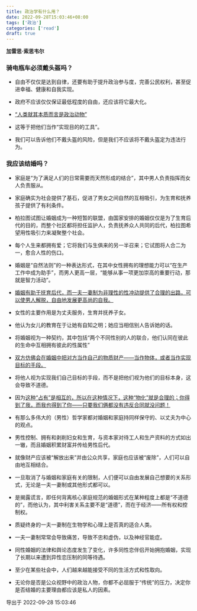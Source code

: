 ```yaml
---
title: 政治学有什么用？
date: 2022-09-28T15:03:46+08:00
tags: ['政治']
categories: ['read']
draft: true
---
```


**加雷思·索思韦尔**


### 骑电瓶车必须戴头盔吗？

* 自由不仅仅是达到自律，还要有助于提升政治参与度，完善公民权利，甚至促进幸福、健康和自我实现。

* 政府不应该仅仅保证最低程度的自由，还应该将它最大化。

* [“人类就其本质而言是政治动物”]()

* 这等于把他们当作“实现目的的工具”。

* 我们可以告诉他们不戴头盔的风险，但是我们不应该将不戴头盔定为违法行为。


### 我应该结婚吗？

* 家庭是“为了满足人们的日常需要而天然形成的结合”，其中男人负责指挥而女人负责服从。

* 家庭确实为社会提供了基石，促进了男女之间自然的互相吸引，为生育和抚养孩子提供了有利条件。

* 柏拉图试图让婚姻成为一种短暂的联盟，由国家安排的婚姻仅仅是为了生育后代的目的，而整个社区都将担任监护人，负责抚养众人共同的后代，柏拉图希望用性吸引力来凝聚整个社会。

* 每个人生来都拥有爱；它将我们与生俱来的另一半召来；它试图将人合二为一，愈合人性的伤口。

* 婚姻是“自然法则”的一种表达形式，在其中女性拥有的理想能力可以“在生产工作中成为助手”，而男人更高一层，“能够从事一项更加崇高的重要行动，那就是智力活动”。

* [婚姻有助于抚育后代，而一夫一妻制为非理性的性冲动提供了合理的出路，可以使男人解脱，自由地发展更高尚的自我。]()

* 女性的主要作用是为丈夫服务，生育并抚养子女。

* 他认为女儿的教育在于让她有自知之明；她应当相信别人告诉她的话。

* 将婚姻视为一种契约，其中包括“两个不同性别的人的联合，他们认同在彼此的生命中互相拥有彼此的性属性”

* [双方仿佛会在婚姻中把对方当作自己的物质财产——当作物体，或者当作实现目标的手段。]()

* 将他人视为实现我们自己目标的手段，而不是把他们视为他们的目标本身，这会导致不道德。

* 因为[这种“占有”是相互的，所以在这种情况下，这种“物化”就是合理的；你得到了我，而我也得到了你——只要我们俩都没有违反合同就没问题！]()

* 有那么多伟大的（男性）哲学家都对婚姻和家庭持同样保守的、以丈夫为中心的观点。

* 男性控制、拥有和剥削妇女和生育，与资本家对待工人和生产资料的方式如出一辙，而且婚姻积累财富并传给男性后代。

* 就像财产应该被“解放出来”并由公众共享，家庭也应该被“废除”，人们可以自由地互相结合。

* 一旦取消了与婚姻和家庭有关的限制，人们便可以自由发展自己想要的关系形式，无论是一夫一妻制或其他形式都可以。

* 是揭露谎言，即任何背离核心家庭规范的婚姻形式在某种程度上都是“不道德的”，而他认为，其中利害关系主要不是“道德”，而在于经济——所有权和控制权。

* 质疑终身的一夫一妻制在生物学和心理上是否真的适合人类。

* 一夫一妻制常常会导致痛苦，导致不忠和虚伪，以及神经官能症。

* 同性婚姻的法律和舆论态度发生了变化，许多同性恋伴侣开始拥抱婚姻，实现了长期以来遭到异性恋压制的同等待遇。

* 至少在某些社会中，人们越来越能接受不同的生活方式和性取向。

* 无论你是否是公众视野中的政治人物，你都不必屈服于“传统”的压力，决定你是否结婚的主要理由都应该是私人的因素。

导出于 2022-09-28 15:03:46

